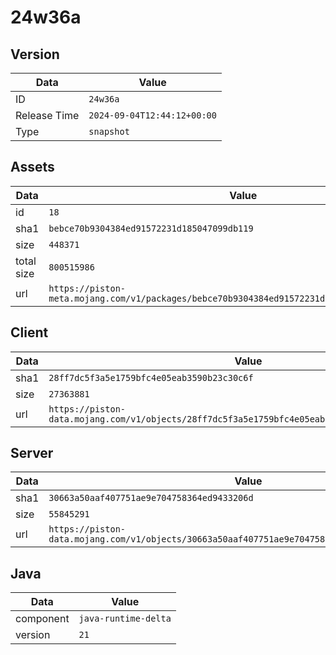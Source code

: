 # 24w36a

## Version

|**Data**        | **Value**                 |
|----------------|-------------------------|
| ID   | ```24w36a```   |
| Release Time   | ```2024-09-04T12:44:12+00:00```   |
| Type   | ```snapshot```   |

## Assets

|**Data**        | **Value**                 |
|----------------|-------------------------|
| id   | ```18```   |
| sha1   | ```bebce70b9304384ed91572231d185047099db119```   |
| size   | ```448371```   |
| total size  | ```800515986```  |
| url       | ```https://piston-meta.mojang.com/v1/packages/bebce70b9304384ed91572231d185047099db119/18.json``` |

## Client

|**Data**        | **Value**                 |
|----------------|-------------------------|
| sha1   | ```28ff7dc5f3a5e1759bfc4e05eab3590b23c30c6f```   |
| size   | ```27363881```   |
| url       | ```https://piston-data.mojang.com/v1/objects/28ff7dc5f3a5e1759bfc4e05eab3590b23c30c6f/client.jar``` |

## Server

|**Data**        | **Value**                 |
|----------------|-------------------------|
| sha1   | ```30663a50aaf407751ae9e704758364ed9433206d```   |
| size   | ```55845291```   |
| url       | ```https://piston-data.mojang.com/v1/objects/30663a50aaf407751ae9e704758364ed9433206d/server.jar``` |

## Java

|**Data**        | **Value**                 |
|----------------|-------------------------|
| component   | ```java-runtime-delta```   |
| version   | ```21```   |